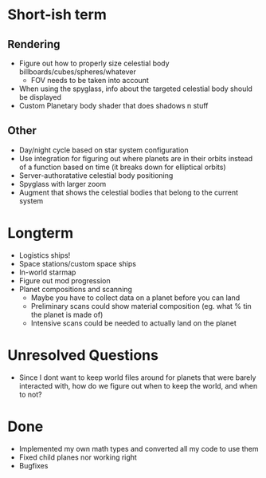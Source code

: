 # Short-ish term

## Rendering
- Figure out how to properly size celestial body billboards/cubes/spheres/whatever
	- FOV needs to be taken into account
- When using the spyglass, info about the targeted celestial body should be displayed
- Custom Planetary body shader that does shadows n stuff

## Other
- Day/night cycle based on star system configuration
- Use integration for figuring out where planets are in their orbits instead of a function based on time (it breaks down for elliptical orbits)
- Server-authoratative celestial body positioning
- Spyglass with larger zoom
- Augment that shows the celestial bodies that belong to the current system

# Longterm
- Logistics ships!
- Space stations/custom space ships
- In-world starmap
- Figure out mod progression
- Planet compositions and scanning
	- Maybe you have to collect data on a planet before you can land
	- Preliminary scans could show material composition (eg. what % tin the planet is made of)
	- Intensive scans could be needed to actually land on the planet

# Unresolved Questions
- Since I dont want to keep world files around for planets that were barely interacted with, how do we figure out when to keep the world, and when to not?

# Done
- Implemented my own math types and converted all my code to use them
- Fixed child planes nor working right
- Bugfixes